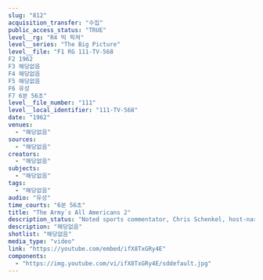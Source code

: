 ```yaml
---
slug: "812"
acquisition_transfer: "수집"
public_access_status: "TRUE"
level__rg: "R4 빅 픽쳐"
level__series: "The Big Picture"
level__file: "F1 RG 111-TV-568
F2 1962
F3 해당없음
F4 해당없음
F5 해당없음
F6 유성
F7 6분 56초"
level__file_number: "111"
level__local_identifier: "111-TV-568"
date: "1962"
venues: 
  - "해당없음"
sources: 
  - "해당없음"
creators: 
  - "해당없음"
subjects: 
  - "해당없음"
tags: 
  - "해당없음"
audio: "유성"
time_courts: "6분 56초"
title: "The Army`s All Americans 2"
description_status: "Noted sports commentator, Chris Schenkel, host-narrates this story of Army sports. Famous athletes from the past are featured."
description: "해당없음"
shotlist: "해당없음"
media_type: "video"
link: "https://youtube.com/embed/ifX8TxGRy4E"
components: 
  - "https://img.youtube.com/vi/ifX8TxGRy4E/sddefault.jpg"
---
```

